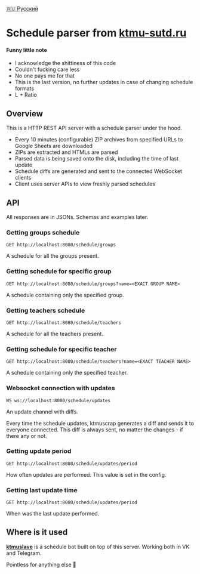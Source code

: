 [🇷🇺 Русский](/README-RU.md)

# Schedule parser from [ktmu-sutd.ru](https://ktmu-sutd.ru)

#### Funny little note
- I acknowledge the shittiness of this code
- Couldn't fucking care less
- No one pays me for that
- This is the last version,
no further updates in case of changing schedule formats
- L + Ratio

## Overview
This is a HTTP REST API server with a schedule parser under the hood.

- Every 10 minutes (configurable) ZIP archives
from specified URLs to Google Sheets are downloaded
- ZIPs are extracted and HTMLs are parsed
- Parsed data is being saved onto the disk,
including the time of last update
- Schedule diffs are generated and sent
to the connected WebSocket clients
- Client uses server APIs to view freshly parsed schedules

## API
All responses are in JSONs.
Schemas and examples later.

### Getting groups schedule
`GET http://localhost:8080/schedule/groups`

A schedule for all the groups present.

### Getting schedule for specific group
`GET http://localhost:8080/schedule/groups?name=<EXACT GROUP NAME>`

A schedule containing only the specified group.

### Getting teachers schedule
`GET http://localhost:8080/schedule/teachers`

A schedule for all the teachers present.

### Getting schedule for specific teacher
`GET http://localhost:8080/schedule/teachers?name=<EXACT TEACHER NAME>`

A schedule containing only the specified teacher.

### Websocket connection with updates
`WS ws://localhost:8080/schedule/updates`

An update channel with diffs.

Every time the schedule updates,
ktmuscrap generates a diff and sends it
to everyone connected.
This diff is always sent, no matter
the changes - if there any or not.

### Getting update period
`GET http://localhost:8080/schedule/updates/period`

How often updates are performed. This value is set in the config.

### Getting last update time
`GET http://localhost:8080/schedule/updates/period`

When was the last update performed.

## Where is it used
[**ktmuslave**](https://github.com/kerdl/ktmuslave) is a schedule bot built on top of this server. Working both in VK and Telegram.

Pointless for anything else 🤔
